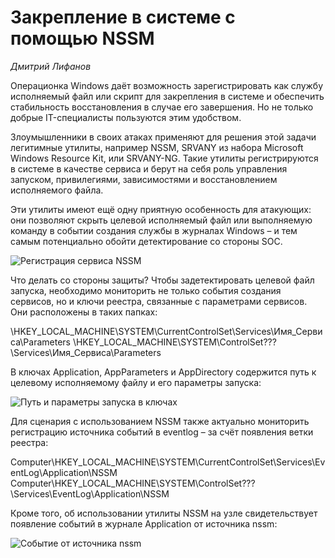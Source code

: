 # Закрепление в системе с помощью NSSM
*Дмитрий Лифанов*

Операционка Windows даёт возможность зарегистрировать как службу исполняемый файл или скрипт для закрепления в системе и обеспечить стабильность восстановления в случае его завершения. Но не только добрые IT-специалисты пользуются этим удобством. 

Злоумышленники в своих атаках применяют для решения этой задачи легитимные утилиты, например NSSM, SRVANY из набора Microsoft Windows Resource Kit, или SRVANY-NG. Такие утилиты регистрируются в системе в качестве сервиса и берут на себя роль управления запуском, привилегиями, зависимостями и восстановлением исполняемого файла.

Эти утилиты имеют ещё одну приятную особенность для атакующих: они позволяют скрыть целевой исполняемый файл или выполняемую команду в событии создания службы в журналах Windows – и тем самым потенциально обойти детектирование со стороны SOC.

![Регистрация сервиса NSSM](https://github.com/klsecservices/Publications/blob/master/purpleshift/pics-nssm/1-nssm-install.png?raw=true)

Что делать со стороны защиты? Чтобы задетектировать целевой файл запуска, необходимо мониторить не только события создания сервисов, но и ключи реестра, связанные с параметрами сервисов. Они расположены в таких папках: 

\HKEY_LOCAL_MACHINE\SYSTEM\CurrentControlSet\Services\Имя_Сервиса\Parameters
\HKEY_LOCAL_MACHINE\SYSTEM\ControlSet???\Services\Имя_Сервиса\Parameters

В ключах Application, AppParameters и AppDirectory содержится путь к целевому исполняемому файлу и его параметры запуска:

![Путь и параметры запуска в ключах](https://github.com/klsecservices/Publications/blob/master/purpleshift/pics-nssm/2-nssm-parameters.png?raw=true)

Для сценария с использованием NSSM также актуально мониторить регистрацию источника событий в eventlog – за счёт появления ветки реестра:

Computer\HKEY_LOCAL_MACHINE\SYSTEM\CurrentControlSet\Services\EventLog\Application\NSSM
Computer\HKEY_LOCAL_MACHINE\SYSTEM\ControlSet???\Services\EventLog\Application\NSSM  

Кроме того, об использовании утилиты NSSM на узле свидетельствует появление событий в журнале Application от источника nssm:

![Событие от источника nssm](https://github.com/klsecservices/Publications/blob/master/purpleshift/pics-nssm/2-nssm-event.png?raw=true)
